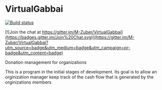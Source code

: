 VirtualGabbai
=============
[![Build status](https://ci.appveyor.com/api/projects/status/xjbccma7a5yar60h/branch/master?svg=true)](https://ci.appveyor.com/project/M-Zuber/virtualgabbai/branch/master)

[![Join the chat at https://gitter.im/M-Zuber/VirtualGabbai](https://badges.gitter.im/Join%20Chat.svg)](https://gitter.im/M-Zuber/VirtualGabbai?utm_source=badge&utm_medium=badge&utm_campaign=pr-badge&utm_content=badge)

Donation management for organizations


This is a program in the initial stages of development. Its goal is to allow an orginization manager keep track of 
  the cash flow that is generated by the orginizations members
